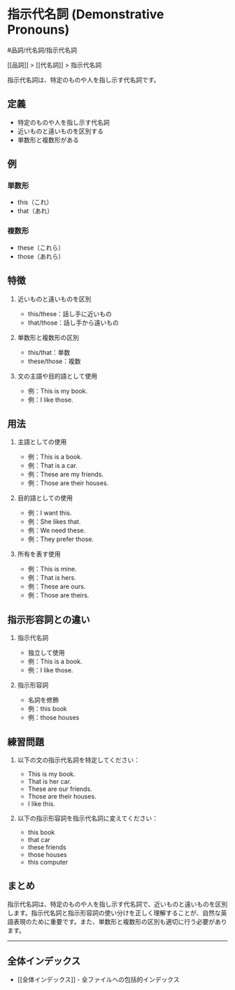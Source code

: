 ﻿# 指示代名詞 (Demonstrative Pronouns)

#品詞/代名詞/指示代名詞

[[品詞]] > [[代名詞]] > 指示代名詞

指示代名詞は、特定のものや人を指し示す代名詞です。

## 定義
- 特定のものや人を指し示す代名詞
- 近いものと遠いものを区別する
- 単数形と複数形がある

## 例
### 単数形
- this（これ）
- that（あれ）

### 複数形
- these（これら）
- those（あれら）

## 特徴
1. 近いものと遠いものを区別
   - this/these：話し手に近いもの
   - that/those：話し手から遠いもの

2. 単数形と複数形の区別
   - this/that：単数
   - these/those：複数

3. 文の主語や目的語として使用
   - 例：This is my book.
   - 例：I like those.

## 用法
1. 主語としての使用
   - 例：This is a book.
   - 例：That is a car.
   - 例：These are my friends.
   - 例：Those are their houses.

2. 目的語としての使用
   - 例：I want this.
   - 例：She likes that.
   - 例：We need these.
   - 例：They prefer those.

3. 所有を表す使用
   - 例：This is mine.
   - 例：That is hers.
   - 例：These are ours.
   - 例：Those are theirs.

## 指示形容詞との違い
1. 指示代名詞
   - 独立して使用
   - 例：This is a book.
   - 例：I like those.

2. 指示形容詞
   - 名詞を修飾
   - 例：this book
   - 例：those houses

## 練習問題
1. 以下の文の指示代名詞を特定してください：
   - This is my book.
   - That is her car.
   - These are our friends.
   - Those are their houses.
   - I like this.

2. 以下の指示形容詞を指示代名詞に変えてください：
   - this book
   - that car
   - these friends
   - those houses
   - this computer

## まとめ
指示代名詞は、特定のものや人を指し示す代名詞で、近いものと遠いものを区別します。指示代名詞と指示形容詞の使い分けを正しく理解することが、自然な英語表現のために重要です。また、単数形と複数形の区別も適切に行う必要があります。

---

## 全体インデックス
- [[全体インデックス]] - 全ファイルへの包括的インデックス 